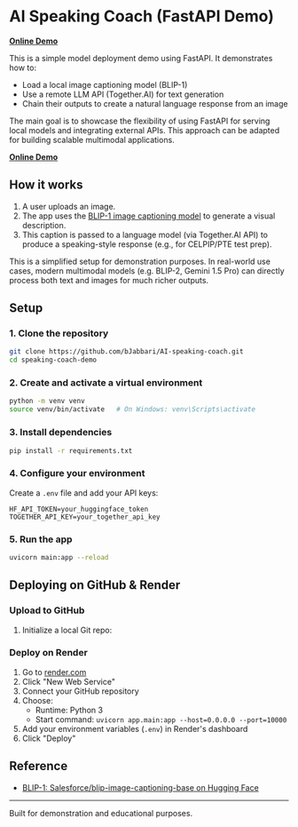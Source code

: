 # AI Speaking Coach (FastAPI Demo)
 
**[Online Demo](https://ai-speaking-coach.onrender.com)**

This is a simple model deployment demo using FastAPI. It demonstrates how to:

- Load a local image captioning model (BLIP-1)
- Use a remote LLM API (Together.AI) for text generation
- Chain their outputs to create a natural language response from an image

The main goal is to showcase the flexibility of using FastAPI for serving local models and integrating external APIs. This approach can be adapted for building scalable multimodal applications.

 **[Online Demo](https://ai-speaking-coach.onrender.com)**

## How it works

1. A user uploads an image.
2. The app uses the [BLIP-1 image captioning model](https://huggingface.co/Salesforce/blip-image-captioning-base) to generate a visual description.
3. This caption is passed to a language model (via Together.AI API) to produce a speaking-style response (e.g., for CELPIP/PTE test prep).

This is a simplified setup for demonstration purposes. In real-world use cases, modern multimodal models (e.g. BLIP-2, Gemini 1.5 Pro) can directly process both text and images for much richer outputs.

## Setup

### 1. Clone the repository

```bash
git clone https://github.com/bJabbari/AI-speaking-coach.git
cd speaking-coach-demo
```

### 2. Create and activate a virtual environment

```bash
python -m venv venv
source venv/bin/activate   # On Windows: venv\Scripts\activate
```

### 3. Install dependencies

```bash
pip install -r requirements.txt
```

### 4. Configure your environment

Create a `.env` file and add your API keys:

```env
HF_API_TOKEN=your_huggingface_token
TOGETHER_API_KEY=your_together_api_key
```

### 5. Run the app

```bash
uvicorn main:app --reload
```


## Deploying on GitHub & Render

### Upload to GitHub

1. Initialize a local Git repo:

### Deploy on Render

1. Go to [render.com](https://render.com)
2. Click "New Web Service"
3. Connect your GitHub repository
4. Choose:
   - Runtime: Python 3
   - Start command: `uvicorn app.main:app --host=0.0.0.0 --port=10000`
5. Add your environment variables (`.env`) in Render's dashboard
6. Click "Deploy"

## Reference

- [BLIP-1: Salesforce/blip-image-captioning-base on Hugging Face](https://huggingface.co/Salesforce/blip-image-captioning-base)

---

Built for demonstration and educational purposes.
